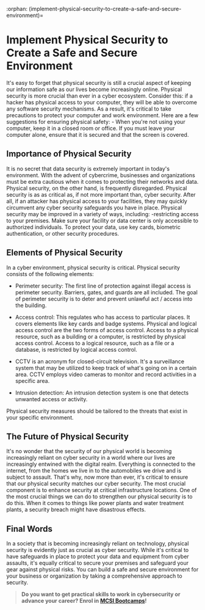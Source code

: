 :orphan:
(implement-physical-security-to-create-a-safe-and-secure-environment)=
# Implement Physical Security to Create a Safe and Secure Environment
 

It's easy to forget that physical security is still a crucial aspect of keeping our information safe as our lives become increasingly online. Physical security is more crucial than ever in a cyber ecosystem. Consider this: if a hacker has physical access to your computer, they will be able to overcome any software security mechanisms. As a result, it's critical to take precautions to protect your computer and work environment. Here are a few suggestions for ensuring physical safety: - When you're not using your computer, keep it in a closed room or office. If you must leave your computer alone, ensure that it is secured and that the screen is covered.

## Importance of Physical Security

It is no secret that data security is extremely important in today's environment. With the advent of cybercrime, businesses and organizations must be extra cautious when it comes to protecting their networks and data. Physical security, on the other hand, is frequently disregarded. Physical security is as as critical as, if not more important than, cyber security. After all, if an attacker has physical access to your facilities, they may quickly circumvent any cyber security safeguards you have in place. Physical security may be improved in a variety of ways, including: -restricting access to your premises. Make sure your facility or data center is only accessible to authorized individuals. To protect your data, use key cards, biometric authentication, or other security procedures.

## Elements of Physical Security

In a cyber environment, physical security is critical. Physical security consists of the following elements:

- Perimeter security: The first line of protection against illegal access is perimeter security. Barriers, gates, and guards are all included. The goal of perimeter security is to deter and prevent unlawful act / access into the building.

- Access control: This regulates who has access to particular places. It covers elements like key cards and badge systems. Physical and logical access control are the two forms of access control. Access to a physical resource, such as a building or a computer, is restricted by physical access control. Access to a logical resource, such as a file or a database, is restricted by logical access control.

- CCTV is an acronym for closed-circuit television. It's a surveillance system that may be utilized to keep track of what's going on in a certain area. CCTV employs video cameras to monitor and record activities in a specific area.

- Intrusion detection: An intrusion detection system is one that detects unwanted access or activity.

Physical security measures should be tailored to the threats that exist in your specific environment.

## The Future of Physical Security

It's no wonder that the security of our physical world is becoming increasingly reliant on cyber security in a world where our lives are increasingly entwined with the digital realm. Everything is connected to the internet, from the homes we live in to the automobiles we drive and is subject to assault. That's why, now more than ever, it's critical to ensure that our physical security matches our cyber security. The most crucial component is to enhance security at critical infrastructure locations. One of the most crucial things we can do to strengthen our physical security is to do this. When it comes to things like power plants and water treatment plants, a security breach might have disastrous effects.

## Final Words

In a society that is becoming increasingly reliant on technology, physical security is evidently just as crucial as cyber security. While it's critical to have safeguards in place to protect your data and equipment from cyber assaults, it's equally critical to secure your premises and safeguard your gear against physical risks. You can build a safe and secure environment for your business or organization by taking a comprehensive approach to security.

> **Do you want to get practical skills to work in cybersecurity or advance your career? Enrol in [MCSI Bootcamps](https://www.mosse-institute.com/bootcamps.html)!**